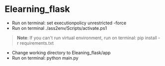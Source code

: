 # Elearning_flask
- Run on terminal: set executionpolicy unrestricted -force
- Run on terminal ./ass2env/Scripts/activate.ps1
> **Note**: If you can't run virtual environment, run on terminal: pip install -r requirements.txt
- Change working directory to Eleaning_flask/app
- Run on terminal: python main.py
